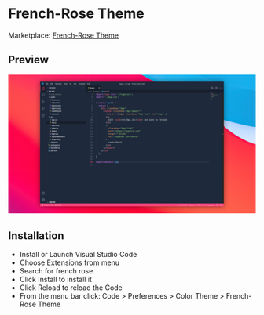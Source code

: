 # French-Rose Theme
Marketplace: [French-Rose Theme](https://marketplace.visualstudio.com/items?itemName=french-rose-theme.french-rose-theme)

## Preview
![preview](src/french-rose-screenshot.png)

## Installation
- Install or Launch Visual Studio Code
- Choose Extensions from menu
- Search for french rose
- Click Install to install it
- Click Reload to reload the Code
- From the menu bar click: Code > Preferences > Color Theme > French-Rose Theme
